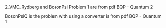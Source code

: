 2_VMC_Rydberg and BosonPsi Problem 1 are from pdf BQP - Quantum 2

BosonPsiQ is the problem with using a converter is from pdf BQP - Quantum 1
